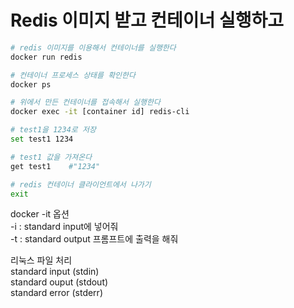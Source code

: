 # Redis 이미지 받고 컨테이너 실행하고

```bash
# redis 이미지를 이용해서 컨테이너를 실행한다
docker run redis

# 컨테이너 프로세스 상태를 확인한다
docker ps

# 위에서 만든 컨테이너를 접속해서 실행한다
docker exec -it [container id] redis-cli

# test1을 1234로 저장
set test1 1234

# test1 값을 가져온다
get test1    #"1234"

# redis 컨테이너 클라이언트에서 나가기
exit
```

docker -it 옵션  
-i : standard input에 넣어줘  
-t : standard output 프롬프트에 출력을 해줘

리눅스 파일 처리  
standard input (stdin)  
standard ouput (stdout)  
standard error (stderr)
